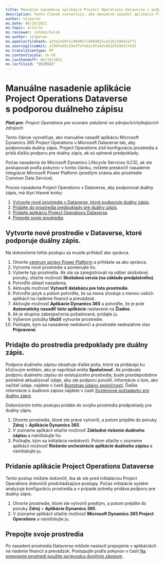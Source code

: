 ```yaml
---
title: Manuálne nasadenie aplikácie Project Operations Dataverse s podporou duálneho zápisu
description: Tento článok vysvetľuje, ako manuálne nasadiť aplikáciu Project Operations Dataverse tak, aby podporovala duálny zápis.
author: stsporen
ms.date: 06/18/2021
ms.topic: article
ms.reviewer: johnmichalak
ms.author: stsporen
ms.openlocfilehash: a25e2a59f1c069057c6689825ce52b13d842af71
ms.sourcegitcommit: a798fed5c59e3fefa62cdfa42c852d529b33fd35
ms.translationtype: MT
ms.contentlocale: sk-SK
ms.lasthandoff: 06/18/2022
ms.locfileid: "9028583"
---
```

# <a name="manually-deploy-the-project-operations-dataverse-app-with-dual-write-support"></a>Manuálne nasadenie aplikácie Project Operations Dataverse s podporou duálneho zápisu

_**Platí pre:** Project Operations pre scenáre založené na zdrojoch/chýbajúcich zdrojoch_

Tento článok vysvetľuje, ako manuálne nasadiť aplikáciu Microsoft Dynamics 365 Project Operations v Microsoft Dataverse tak, aby podporovala duálny zápis. Project Operations zistí konfiguráciu prostredia a pridá ďalšiu podporu pre duálny zápis, ak sú splnené predpoklady.

Počas nasadenia do Microsoft Dynamics Lifecycle Services (LCS), ak ste postupovali podľa pokynov v tomto článku, môžete preskočiť nasadenie integrácie Microsoft Power Platform (predtým známa ako prostredie Common Data Service).

Proces nasadenia Project Operations v Dataverse, aby podporoval duálny zápis, má štyri hlavné kroky:

1. [Vytvorte nové prostredie v Dataverse, ktoré podporuje duálny zápis](#create).
2. [Pridajte do prostredia predpoklady pre duálny zápis](#prerequisites).
3. [Pridajte aplikáciu Project Operations Dataverse](#dataverse).
4. [Prepojte svoje prostredia](#link).

## <a name="create-a-new-environment-in-dataverse-that-supports-dual-write"></a><a name="create"></a>Vytvorte nové prostredie v Dataverse, ktoré podporuje duálny zápis.

Na dokončenie tohto postupu sa musíte prihlásiť ako správca.

1. Otvorte [centrum správy Power Platform](https://admin.powerplatform.com) a prihláste sa ako správca.
2. Vytvorte nové prostredie a pomenujte ho.
3. Vyberte typ prostredia. Ak ste sa zaregistrovali na odber skúšobnej ponuky, stlačte možnosť **Skúšobná verzia (na základe predplatného)**.
4. Potvrďte oblasť nasadenia.
5. Aktivujte možnosť **Vytvoriť databázu pre toto prostredie**. 
6. Potvrďte jazyk a potom potvrďte, že sa mena zhoduje s menou vašich aplikácií na riadenie financií a prevádzok.
7. Aktivujte možnosť **Aplikácie Dynamics 365** a potvrďte, že je pole **Automaticky nasadiť tieto aplikácie** nastavené na **Žiadne**.
8. Ak je skupina zabezpečenia požadovaná, pridajte ju.
9. Výberom položky **Uložiť** vytvoríte prostredie.
10. Počkajte, kým sa nasadenie nedokončí a prostredie nedosiahne stav **Pripravené**.

## <a name="add-dual-write-prerequisites-to-the-environment"></a><a name="prerequisites"></a>Pridajte do prostredia predpoklady pre duálny zápis.

Podpora duálneho zápisu obsahuje ďalšie polia, ktoré sa pridávajú ku kľúčovým entitám, ako je napríklad entita **Spoločnosť**. Ak pridávate podporu duálneho zápisu do existujúceho prostredia, bude pravdepodobne potrebné aktualizovať údaje, aby ste podporu povolili. Informácie o tom, ako načítať údaje, nájdete v časti [Bootstrap údajov spoločnosti](/dynamics365/fin-ops-core/dev-itpro/data-entities/dual-write/bootstrap-company-data). Ďalšie informácie o duálnom zápise nájdete v časti [Systémové požiadavky pre duálny zápis](/dynamics365/fin-ops-core/dev-itpro/data-entities/dual-write/dual-write-system-req).

Dokončením tohto postupu pridáte do svojho prostredia predpoklady pre duálny zápis.

1. Otvorte prostredie, ktoré ste práve vytvorili, a potom prejdite do ponuky **Zdroj** \> **Aplikácie Dynamics 365**.
2. V zozname aplikácii stlačte možnosť **Základné riešenie duálneho zápisu** a nainštalujte ho.
3. Počkajte, kým sa inštalácia nedokončí. Potom stlačte v zozname aplikácii možnosť **Riešenie orchestrácie aplikácie duálneho zápisu** a nainštalujte ju.

## <a name="add-the-project-operations-dataverse-app"></a><a name="dataverse"></a>Pridanie aplikácie Project Operations Dataverse

Tento postup môžete dokončiť, iba ak ste pred inštaláciou Project Operations dokončili predchádzajúce postupy. Počas inštalácie systém analyzuje konfiguráciu prostredia a v prípade potreby pridáva podporu pre duálny zápis.

1. Otvorte prostredie, ktoré ste vytvorili predtým, a potom prejdite do ponuky **Zdroj** \> **Aplikácie Dynamics 365**.
2. V zozname aplikácií stlačte možnosť **Microsoft Dynamics 365 Project Operations** a nainštalujte ju.

## <a name="link-your-environments"></a><a name="link"></a>Prepojte svoje prostredia

Po nasadení prostredia Dataverse môžete nastaviť prepojenie v aplikáciách na riadenie financií a prevádzok. Postupujte podľa pokynov v časti [Na prepojenie prostredí použite sprievodcu dvojitým zápisom](/dynamics365/fin-ops-core/dev-itpro/data-entities/dual-write/link-your-environment).
